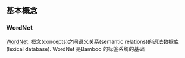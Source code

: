 ## 基本概念

### WordNet
[WordNet](https://wordnet.princeton.edu/): 概念(concepts)之间语义关系(semantic relations)的词法数据库(lexical database). WordNet 是Bamboo 的标签系统的基础
